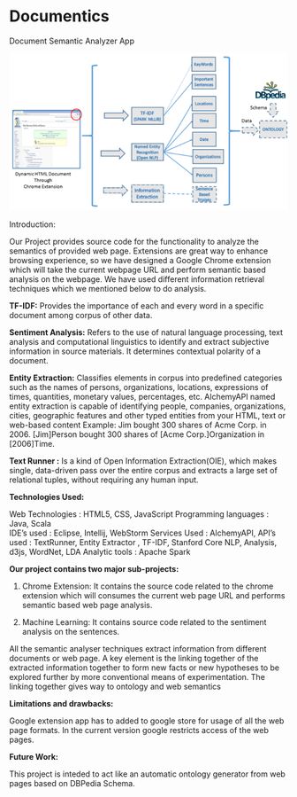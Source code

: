 # Documentics
Document Semantic Analyzer App

![Work flow](workflow.png)

Introduction: 

Our Project provides source code for the functionality to analyze the semantics of provided web page. Extensions are great way to enhance browsing experience, so we have designed a Google Chrome extension which will take the current webpage URL and perform semantic based analysis on the webpage. We have used different information retrieval techniques which we mentioned below to do analysis.

<b>TF-IDF:</b> Provides the importance of each and every word in a specific document among corpus of other data. 

<b>Sentiment Analysis:</b> Refers to the use of natural language processing, text analysis and computational linguistics to identify and extract subjective information in source materials. It determines contextual polarity of a document.

<b>Entity Extraction:</b> Classifies elements in corpus into predefined categories such as the names of persons, organizations, locations, expressions of times, quantities, monetary values, percentages, etc. AlchemyAPI named entity extraction is capable of identifying people, companies, organizations, cities, geographic features and other typed entities from your HTML, text or web-based content
  Example:
                Jim bought 300 shares of Acme Corp. in 2006.
               [Jim]Person bought 300 shares of [Acme Corp.]Organization in [2006]Time. 

<b>Text Runner :</b> Is a kind of Open Information Extraction(OIE), which makes single, data-driven pass over the entire corpus and extracts a large set of relational tuples, without requiring any human input.

<b>Technologies Used: </b>

  Web Technologies              	: HTML5, CSS, JavaScript
  Programming languages         	: Java, Scala	
  IDE’s used                    	: Eclipse, Intellij, WebStorm
  Services Used		              	: AlchemyAPI, 
  API’s used		                : TextRunner, Entity Extractor , TF-IDF, Stanford Core NLP, Analysis, d3js, WordNet, LDA
  Analytic tools 		        : Apache Spark	

 
<b>Our project contains two major sub-projects:</b>

1. Chrome Extension: It contains the source code related to the chrome extension which will consumes the current web page URL and   performs semantic based web page analysis.

2. Machine Learning: It contains source code related to the sentiment analysis on the sentences.


All the semantic analyser techniques extract information from different documents or web page. A key element is the linking together of the extracted information together to form new facts or new hypotheses to be explored further by more conventional means of experimentation. The linking together gives way to ontology and web semantics

<b>Limitations and drawbacks:</b>

Google extension app has to added to google store for usage of all the web page formats. In the current version google restricts access of the web pages.


<b>Future Work:</b>

This project is inteded to act like an automatic ontology generator from web pages based on DBPedia Schema.

